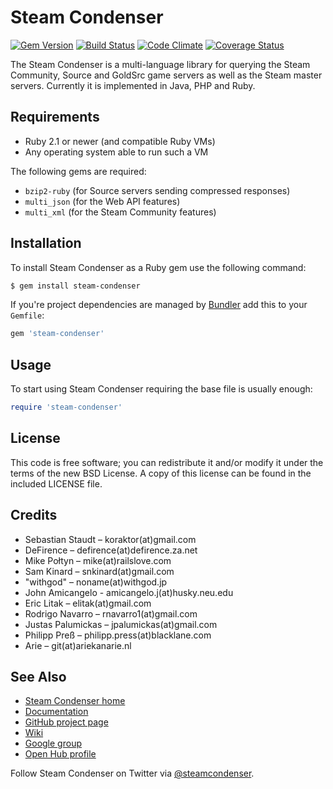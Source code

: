 Steam Condenser
===============

[![Gem Version](https://badge.fury.io/rb/steam-condenser.svg)](http://badge.fury.io/rb/steam-condenser)
[![Build Status](https://travis-ci.com/koraktor/steam-condenser-ruby.svg)](http://travis-ci.org/koraktor/steam-condenser-ruby)
[![Code Climate](https://codeclimate.com/github/koraktor/steam-condenser-ruby.svg)](https://codeclimate.com/github/koraktor/steam-condenser-ruby)
[![Coverage Status](https://coveralls.io/repos/koraktor/steam-condenser-ruby/badge.svg)](https://coveralls.io/r/koraktor/steam-condenser-ruby)

The Steam Condenser is a multi-language library for querying the Steam
Community, Source and GoldSrc game servers as well as the Steam master servers.
Currently it is implemented in Java, PHP and Ruby.

## Requirements

* Ruby 2.1 or newer (and compatible Ruby VMs)
* Any operating system able to run such a VM

The following gems are required:

* `bzip2-ruby` (for Source servers sending compressed responses)
* `multi_json` (for the Web API features)
* `multi_xml` (for the Steam Community features)

## Installation

To install Steam Condenser as a Ruby gem use the following command:

```bash
$ gem install steam-condenser
```

If you're project dependencies are managed by [Bundler](http://bundler.io) add
this to your `Gemfile`:

```ruby
gem 'steam-condenser'
```

## Usage

To start using Steam Condenser requiring the base file is usually enough:

```ruby
require 'steam-condenser'
```

## License

This code is free software; you can redistribute it and/or modify it under the
terms of the new BSD License. A copy of this license can be found in the
included LICENSE file.

## Credits

* Sebastian Staudt – koraktor(at)gmail.com
* DeFirence – defirence(at)defirence.za.net
* Mike Połtyn – mike(at)railslove.com
* Sam Kinard – snkinard(at)gmail.com
* "withgod" – noname(at)withgod.jp
* John Amicangelo - amicangelo.j(at)husky.neu.edu
* Eric Litak – elitak(at)gmail.com
* Rodrigo Navarro – rnavarro1(at)gmail.com
* Justas Palumickas – jpalumickas(at)gmail.com
* Philipp Preß – philipp.press(at)blacklane.com
* Arie – git(at)ariekanarie.nl

## See Also

* [Steam Condenser home](https://koraktor.de/steam-condenser)
* [Documentation](https://rubydoc.info/gems/steam-condenser)
* [GitHub project page](https://github.com/koraktor/steam-condenser)
* [Wiki](https://github.com/koraktor/steam-condenser/wiki)
* [Google group](https://groups.google.com/group/steam-condenser)
* [Open Hub profile](https://www.openhub.net/p/steam-condenser)

Follow Steam Condenser on Twitter via
[@steamcondenser](https://twitter.com/steamcondenser).
